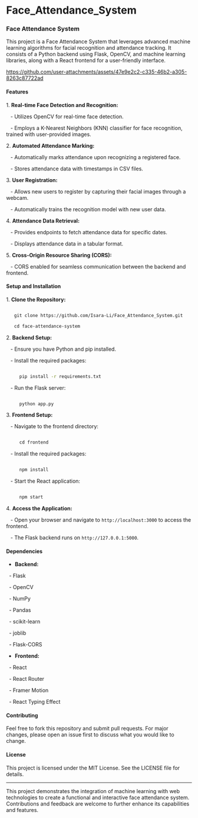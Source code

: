 # Face_Attendance_System

### Face Attendance System

This project is a Face Attendance System that leverages advanced machine learning algorithms for facial recognition and attendance tracking. It consists of a Python backend using Flask, OpenCV, and machine learning libraries, along with a React frontend for a user-friendly interface.


https://github.com/user-attachments/assets/47e9e2c2-c335-46b2-a305-8263c87722ad


#### Features

1\. **Real-time Face Detection and Recognition:**

   - Utilizes OpenCV for real-time face detection.

   - Employs a K-Nearest Neighbors (KNN) classifier for face recognition, trained with user-provided images.

2\. **Automated Attendance Marking:**

   - Automatically marks attendance upon recognizing a registered face.

   - Stores attendance data with timestamps in CSV files.

3\. **User Registration:**

   - Allows new users to register by capturing their facial images through a webcam.

   - Automatically trains the recognition model with new user data.

4\. **Attendance Data Retrieval:**

   - Provides endpoints to fetch attendance data for specific dates.

   - Displays attendance data in a tabular format.

5\. **Cross-Origin Resource Sharing (CORS):**

   - CORS enabled for seamless communication between the backend and frontend.

#### Setup and Installation

1\. **Clone the Repository:**

   ```bash

   git clone https://github.com/Isara-Li/Face_Attendance_System.git

   cd face-attendance-system

 ```

2\. **Backend Setup:**

   - Ensure you have Python and pip installed.

   - Install the required packages:

```bash

     pip install -r requirements.txt
```

   - Run the Flask server:

```bash

     python app.py

```

3\. **Frontend Setup:**

   - Navigate to the frontend directory:

```bash

     cd frontend

```

   - Install the required packages:

```bash

     npm install

```

   - Start the React application:

```bash

     npm start

```

4\. **Access the Application:**

   - Open your browser and navigate to `http://localhost:3000` to access the frontend.

   - The Flask backend runs on `http://127.0.0.1:5000`.

#### Dependencies

- **Backend:**

  - Flask

  - OpenCV

  - NumPy

  - Pandas

  - scikit-learn

  - joblib

  - Flask-CORS

- **Frontend:**

  - React

  - React Router

  - Framer Motion

  - React Typing Effect

#### Contributing

Feel free to fork this repository and submit pull requests. For major changes, please open an issue first to discuss what you would like to change.

#### License

This project is licensed under the MIT License. See the LICENSE file for details.

---

This project demonstrates the integration of machine learning with web technologies to create a functional and interactive face attendance system. Contributions and feedback are welcome to further enhance its capabilities and features.

